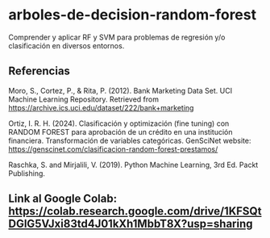 # arboles-de-decision-random-forest
Comprender y aplicar RF y SVM para problemas de regresión y/o clasificación en diversos entornos.

## Referencias

Moro, S., Cortez, P., & Rita, P. (2012). Bank Marketing Data Set. UCI Machine Learning Repository. Retrieved from https://archive.ics.uci.edu/dataset/222/bank+marketing

Ortiz, I. R. H. (2024). Clasificación y optimización (fine tuning) con RANDOM FOREST para aprobación de un crédito en una institución financiera. Transformación de variables categóricas. GenSciNet website: https://genscinet.com/clasificacion-random-forest-prestamos/

Raschka, S. and Mirjalili, V. (2019). Python Machine Learning, 3rd Ed. Packt Publishing.

## Link al Google Colab: https://colab.research.google.com/drive/1KFSQtDGlG5VJxi83td4J01kXh1MbbT8X?usp=sharing

